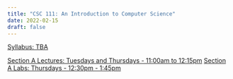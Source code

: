 ```yaml
---
title: "CSC 111: An Introduction to Computer Science"
date: 2022-02-15
draft: false
---
```

[Syllabus: TBA]()

[Section A Lectures: Tuesdays and Thursdays - 11:00am to 12:15pm](https://wakeforest.instructure.com/courses/43688)
[Section A Labs: Thursdays - 12:30pm - 1:45pm](https://wakeforest.instructure.com/courses/43688)